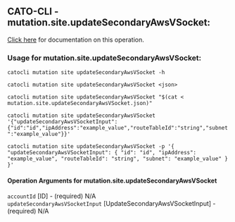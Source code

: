 
## CATO-CLI - mutation.site.updateSecondaryAwsVSocket:
[Click here](https://api.catonetworks.com/documentation/#mutation-mutation.site.updateSecondaryAwsVSocket) for documentation on this operation.

### Usage for mutation.site.updateSecondaryAwsVSocket:

`catocli mutation site updateSecondaryAwsVSocket -h`

`catocli mutation site updateSecondaryAwsVSocket <json>`

`catocli mutation site updateSecondaryAwsVSocket "$(cat < mutation.site.updateSecondaryAwsVSocket.json)"`

`catocli mutation site updateSecondaryAwsVSocket '{"updateSecondaryAwsVSocketInput":{"id":"id","ipAddress":"example_value","routeTableId":"string","subnet":"example_value"}}'`

`catocli mutation site updateSecondaryAwsVSocket -p '{
    "updateSecondaryAwsVSocketInput": {
        "id": "id",
        "ipAddress": "example_value",
        "routeTableId": "string",
        "subnet": "example_value"
    }
}'`


#### Operation Arguments for mutation.site.updateSecondaryAwsVSocket ####

`accountId` [ID] - (required) N/A    
`updateSecondaryAwsVSocketInput` [UpdateSecondaryAwsVSocketInput] - (required) N/A    
